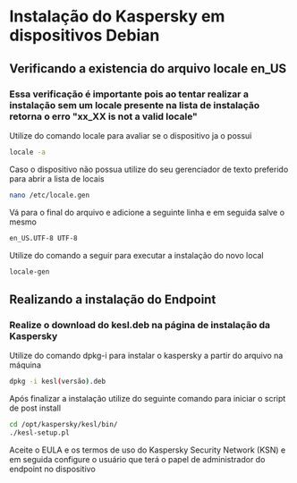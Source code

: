 # Instalação do Kaspersky em dispositivos Debian

## Verificando a existencia do arquivo locale en_US
### Essa verificação é importante pois ao tentar realizar a instalação sem um locale presente na lista de instalação retorna o erro "xx_XX is not a valid locale"

Utilize do comando locale para avaliar se o dispositivo ja o possui

```bash
locale -a
```

Caso o dispositivo não possua utilize do seu gerenciador de texto preferido para abrir a lista de locais

```bash
nano /etc/locale.gen
```
Vá para o final do arquivo e adicione a seguinte linha e em seguida salve o mesmo

```bash
en_US.UTF-8 UTF-8
```

Utilize do comando a seguir para executar a instalação do novo local

```bash
locale-gen
```
## Realizando a instalação do Endpoint
### Realize o download do kesl.deb na página de instalação da Kaspersky

Utilize do comando dpkg-i para instalar o kaspersky a partir do arquivo na máquina

```bash
dpkg -i kesl(versão).deb
```

Após finalizar a instalação utilize do seguinte comando para iniciar o script de post install
```bash
cd /opt/kaspersky/kesl/bin/
./kesl-setup.pl
```
Aceite o EULA e os termos de uso do Kaspersky Security Network (KSN) e em seguida configure o usuário que terá o papel de administrador do endpoint no dispositivo
